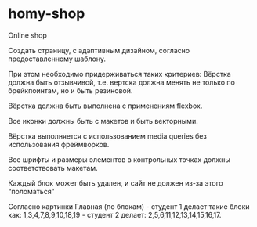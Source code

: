 # homy-shop
Online shop

Создать страницу, с адаптивным дизайном, согласно предоставленному шаблону.

При этом необходимо придерживаться таких критериев:
Вёрстка должна быть отзывчивой, т.е. вертска должна менять не только по брейкпоинтам, но и быть резиновой.
 
Вёрстка должна быть выполнена с применениям flexbox.
 
Все иконки должны быть с макетов и быть векторными.
 
Вёрстка выполняется с использованием media queries без использования фреймворков.

Все шрифты и размеры элементов в контрольных точках должны соответствовать макетам.

Каждый блок может быть удален, и сайт не должен из-за этого “поломаться”

Согласно картинки Главная (по блокам) - студент 1 делает такие блоки как: 1,3,4,7,8,9,10,18,19 - студент 2 делает: 2,5,6,11,12,13,14,15,16,17.
